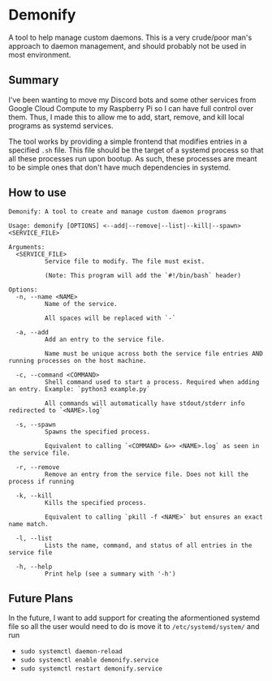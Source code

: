 # Demonify

A tool to help manage custom daemons. This is a very crude/poor man's approach to daemon management, and should probably not be used in most environment.

## Summary

I've been wanting to move my Discord bots and some other services from Google Cloud Compute to my Raspberry Pi so I can have full control over them. Thus, I made this to allow me to add, start, remove, and kill local programs as systemd services. 

The tool works by providing a simple frontend that modifies entries in a specified `.sh` file. This file should be the target of a systemd process so that all these processes run upon bootup. As such, these processes are meant to be simple ones that don't have much dependencies in systemd.

## How to use

```
Demonify: A tool to create and manage custom daemon programs

Usage: demonify [OPTIONS] <--add|--remove|--list|--kill|--spawn> <SERVICE_FILE>

Arguments:
  <SERVICE_FILE>
          Service file to modify. The file must exist.
          
          (Note: This program will add the `#!/bin/bash` header)

Options:
  -n, --name <NAME>
          Name of the service.
          
          All spaces will be replaced with `-`

  -a, --add
          Add an entry to the service file.
          
          Name must be unique across both the service file entries AND running processes on the host machine.

  -c, --command <COMMAND>
          Shell command used to start a process. Required when adding an entry. Example: `python3 example.py`
          
          All commands will automatically have stdout/stderr info redirected to `<NAME>.log`

  -s, --spawn
          Spawns the specified process.
          
          Equivalent to calling `<COMMAND> &>> <NAME>.log` as seen in the service file.

  -r, --remove
          Remove an entry from the service file. Does not kill the process if running

  -k, --kill
          Kills the specified process.
          
          Equivalent to calling `pkill -f <NAME>` but ensures an exact name match.

  -l, --list
          Lists the name, command, and status of all entries in the service file

  -h, --help
          Print help (see a summary with '-h')
```

## Future Plans

In the future, I want to add support for creating the aformentioned systemd file so all the user would need to do is move it to `/etc/systemd/system/` and run 
- `sudo systemctl daemon-reload` 
- `sudo systemctl enable demonify.service`
- `sudo systemctl restart demonify.service`